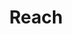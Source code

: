 ---
title: "Reach"
description: "This video introduces you to Reach, a domain-specific language for building decentralized applications. It will go through the overview of Reach and also a tutorial on Reach, how to install and setup Reach. For Developers who are interested in Algorand Technologies and Integrations.By the end of this video, you will understand what Reach is and how to use Reach to build decentralized Apps."
type: "course"
category: "EnCode Club,Algorand Components,dApps"
difficulty: "Advanced"
summary: "Overview of Reach - a domain-specific language for building decentralised applications"
file_path: ""
image: "https://assets-global.website-files.com/5e39e095596498a8b9624af1/5ffca6e3e0d8ad9231cc2af6_Portfolio-course---final.png"
link: "https://www.youtube.com/watch?v=fVNx0zZ-9iE&list=PLfEHHr3qexv8ZXjoBOaCrX95w1OshjnMt&index=8&ab_channel=EncodeClub"
status: "open"
---